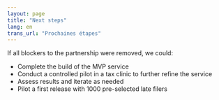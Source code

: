 ```yaml
---
layout: page
title: "Next steps"
lang: en
trans_url: "Prochaines étapes"
---
```


If all blockers to the partnership were removed, we could:

- Complete the build of the MVP service
- Conduct a controlled pilot in a tax clinic to further refine the service
- Assess results and iterate as needed
- Pilot a first release with 1000 pre-selected late filers
